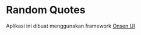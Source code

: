 # Random Quotes
<p>Aplikasi ini dibuat menggunakan framework <a href="https://onsen.io/v2/guide/index.html#getting-started">Onsen UI</a></p>

